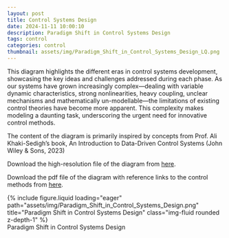 ```yaml
---
layout: post
title: Control Systems Design
date: 2024-11-11 10:00:10
description: Paradigm Shift in Control Systems Design
tags: control
categories: control
thumbnail: assets/img/Paradigm_Shift_in_Control_Systems_Design_LQ.png
---
```



This diagram highlights the different eras in control systems development, showcasing the key ideas and challenges addressed during each phase. 
As our systems have grown increasingly complex—dealing with variable dynamic characteristics, strong nonlinearities, heavy coupling, unclear mechanisms and mathematically un-modellable—the limitations of existing control theories have become more apparent. This complexity makes modeling a daunting task, underscoring the urgent need for innovative control methods.


The content of the diagram is primarily inspired by concepts from Prof. Ali Khaki-Sedigh’s book, An Introduction to Data-Driven Control Systems (John Wiley & Sons, 2023)

Download the high-resolution file of the diagram from [here](https://shahrajabian.github.io/assets/img/Paradigm_Shift_in_Control_Systems_Design.png).

Download the pdf file of the diagram with reference links to the control methods from [here](https://shahrajabian.github.io/assets/pdf/Paradigm_Shift_in_Control_Systems_Design.pdf).

<div class="row">
    <div class="col-sm mt-3 mt-md-0">
        {% include figure.liquid loading="eager" path="assets/img/Paradigm_Shift_in_Control_Systems_Design.png" title="Paradigm Shift in Control Systems Design" class="img-fluid rounded z-depth-1" %}
        <div class="caption text-center">Paradigm Shift in Control Systems Design</div>  
    </div>
</div>
